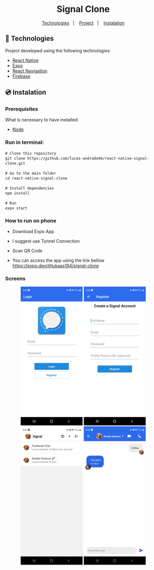 <h1 align="center">
    Signal Clone
</h1>

<p align="center">
	<a href="#-technologies">Technologies</a>&nbsp;&nbsp;&nbsp;|&nbsp;&nbsp;&nbsp;
	<a href="#-project">Project</a>&nbsp;&nbsp;&nbsp;|&nbsp;&nbsp;&nbsp;
	<a href="#-instalation">Instalation</a>
</p>

## 🤖 Technologies

Project developed using the following technologies:

- [React Native](https://reactnative.dev/)
- [Expo](https://expo.io/)
- [React Navigation](https://reactnavigation.org/)
- [Firebase](https://firebase.google.com/)

## 💿 Instalation

### Prerequisites

What is necessary to have installed:

- [Node](https://nodejs.org/en/download/)

### Run in terminal:

```
# Clone this repository
git clone https://github.com/lucas-andrade94/react-native-signal-clone.git

# Go to the main folder
cd react-native-signal-clone

# Install dependencies
npm install

# Run
expo start
```

### How to run on phone

- Download Expo App
- I suggest use Tunnel Connection
- Scan QR Code

- You can access the app using the link bellow
  https://expo.dev/@lukaas194/signal-clone

### Screens

<div align="center">
    <img alt="Login Screen" title="Login Screen" src=".github\screen-1.jpg?raw=true" width="200px" />
		<img alt="Register Screen" title="Register Screen" src=".github\screen-2.jpg?raw=true" width="200px" />
		<img alt="Home Menu" title="Home Menu" src=".github\screen-3.jpg?raw=true" width="200px" />
		<img alt="Chat Screen" title="Chat Screen" src=".github\screen-4.jpg?raw=true" width="200px" />
</div>
